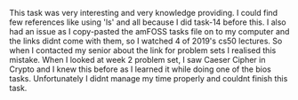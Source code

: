 This task was very interesting and very knowledge providing. I could find few references like using 'ls' and all because I did task-14 before this. I also had an issue as I copy-pasted the amFOSS tasks file on to my computer and the links didnt come with them, so I watched 4 of 2019's cs50 lectures. So when I contacted my senior about the link for problem sets I realised this mistake. When I looked at week 2 problem set, I saw Caeser Cipher in Crypto and I knew this before as I learned it while doing one of the bios tasks. Unfortunately I didnt manage my time properly and couldnt finish this task.
